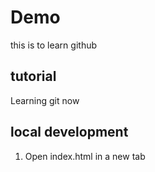 # Demo

this is to learn github

## tutorial

Learning git now

## local development

1. Open index.html in a new tab